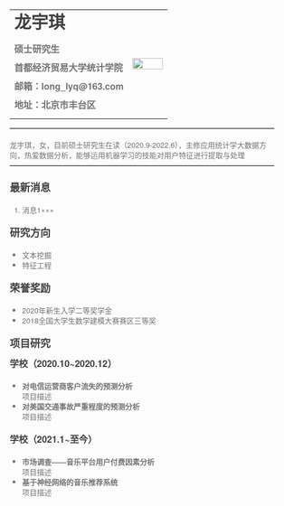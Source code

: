<html lang="en"><head>
    <meta charset="UTF-8">
    <title></title>
<style id="system" type="text/css">h1,h2,h3,h4,h5,h6,p,blockquote {    margin: 0;    padding: 0;}body {    font-family: "Helvetica Neue", Helvetica, "Hiragino Sans GB", Arial, sans-serif;    font-size: 13px;    line-height: 18px;    color: #737373;    margin: 10px 13px 10px 13px;}a {    color: #0069d6;}a:hover {    color: #0050a3;    text-decoration: none;}a img {    border: none;}p {    margin-bottom: 9px;}h1,h2,h3,h4,h5,h6 {    color: #404040;    line-height: 36px;}h1 {    margin-bottom: 18px;    font-size: 30px;}h2 {    font-size: 24px;}h3 {    font-size: 18px;}h4 {    font-size: 16px;}h5 {    font-size: 14px;}h6 {    font-size: 13px;}hr {    margin: 0 0 19px;    border: 0;    border-bottom: 1px solid #ccc;}blockquote {    padding: 13px 13px 21px 15px;    margin-bottom: 18px;    font-family:georgia,serif;    font-style: italic;}blockquote:before {    content:"C";    font-size:40px;    margin-left:-10px;    font-family:georgia,serif;    color:#eee;}blockquote p {    font-size: 14px;    font-weight: 300;    line-height: 18px;    margin-bottom: 0;    font-style: italic;}code, pre {    font-family: Monaco, Andale Mono, Courier New, monospace;}code {    background-color: #fee9cc;    color: rgba(0, 0, 0, 0.75);    padding: 1px 3px;    font-size: 12px;    -webkit-border-radius: 3px;    -moz-border-radius: 3px;    border-radius: 3px;}pre {    display: block;    padding: 14px;    margin: 0 0 18px;    line-height: 16px;    font-size: 11px;    border: 1px solid #d9d9d9;    white-space: pre-wrap;    word-wrap: break-word;}pre code {    background-color: #fff;    color:#737373;    font-size: 11px;    padding: 0;}@media screen and (min-width: 768px) {    body {        width: 748px;        margin:10px auto;    }}</style><style id="custom" type="text/css"></style></head>
<body marginheight="0"><div>
<table border="0">
  <tbody><tr>
    <td width="75%">
      <h1>龙宇琪</h1>
      <p><b>硕士研究生</b></p>
      <p><b>首都经济贸易大学统计学院</b></p>
      <p><b>邮箱：long_lyq@163.com</b></p>
      <p><b>地址：北京市丰台区</b></p>
    </td>
    <td width="25%">
      <img src="/zhengjianzhao.jpg" width="100%">
    </td>
  </tr>
</tbody></table>
</div>

<hr>
<p>龙宇琪，女，目前硕士研究生在读（2020.9-2022.6），主修应用统计学大数据方向，热爱数据分析，能够运用机器学习的技能对用户特征进行提取与处理

</p>
<hr>
<h3>最新消息</h3>
<ol>
<li>消息1×××</li>
</ol>
<h3>研究方向</h3>
<ul>
<li>文本挖掘</li>
<li>特征工程</li>
</ul>
<h3>荣誉奖励</h3>
<ul>
<li>2020年新生入学二等奖学金</li>
<li>2018全国大学生数学建模大赛赛区三等奖</li>
</ul>
<h3>项目研究</h3>
<h4>学校（2020.10~2020.12）</h4>
<ul>
<li><strong>对电信运营商客户流失的预测分析</strong><br>项目描述</li>
<li><strong>对美国交通事故严重程度的预测分析</strong><br>项目描述</li>
</ul>
<h4>学校（2021.1~至今）</h4>
<ul>
<li><strong>市场调查——音乐平台用户付费因素分析</strong><br>项目描述</li>
<li><strong>基于神经网络的音乐推荐系统</strong><br>项目描述</li>
</ul>
</body></html>
